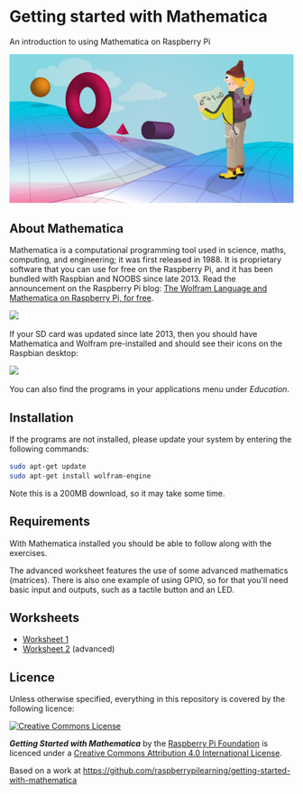 # Getting started with Mathematica

An introduction to using Mathematica on Raspberry Pi

![](cover.png)

## About Mathematica

Mathematica is a computational programming tool used in science, maths, computing, and engineering; it was first released in 1988. It is proprietary software that you can use for free on the Raspberry Pi, and it has been bundled with Raspbian and NOOBS since late 2013. Read the announcement on the Raspberry Pi blog: [The Wolfram Language and Mathematica on Raspberry Pi, for free](http://www.raspberrypi.org/the-wolfram-language-and-mathematica-on-raspberry-pi-for-free/).

![](images/3d-plot.png)

If your SD card was updated since late 2013, then you should have Mathematica and Wolfram pre-installed and should see their icons on the Raspbian desktop:

![](images/icons.png)

You can also find the programs in your applications menu under *Education*.

## Installation

If the programs are not installed, please update your system by entering the following commands:

```bash
sudo apt-get update
sudo apt-get install wolfram-engine
```

Note this is a 200MB download, so it may take some time.

## Requirements

With Mathematica installed you should be able to follow along with the exercises.

The advanced worksheet features the use of some advanced mathematics (matrices). There is also one example of using GPIO, so for that you'll need basic input and outputs, such as a tactile button and an LED.

## Worksheets

- [Worksheet 1](worksheet.md)
- [Worksheet 2](worksheet2.md) (advanced)

## Licence

Unless otherwise specified, everything in this repository is covered by the following licence:

[![Creative Commons License](http://i.creativecommons.org/l/by-sa/4.0/88x31.png)](http://creativecommons.org/licenses/by-sa/4.0/)

***Getting Started with Mathematica*** by the [Raspberry Pi Foundation](http://www.raspberrypi.org) is licenced under a [Creative Commons Attribution 4.0 International License](http://creativecommons.org/licenses/by-sa/4.0/).

Based on a work at https://github.com/raspberrypilearning/getting-started-with-mathematica
